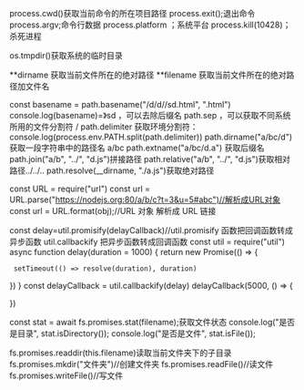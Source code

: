 process.cwd()获取当前命令的所在项目路径
process.exit();退出命令
process.argv;命令行数据
process.platform ；系统平台
process.kill(10428)；杀死进程

os.tmpdir()获取系统的临时目录

**dirname 获取当前文件所在的绝对路径
**filename 获取当前文件所在的绝对路径加文件名

const basename = path.basename("/d/d//sd.html", ".html")
console.log(basename)=》sd ，可以去除后缀名
path.sep ，可以获取不同系统所用的文件分割符 /
path.delimiter 获取环境分割符：
console.log(process.env.PATH.split(path.delimiter))
path.dirname("a/bc/d")获取一段字符串中的路径名 a/bc
path.extname("a/bc/d.a") 获取后缀名
path.join("a/b", "../", "d.js")拼接路径
path.relative("a/b", "../", "d.js")获取相对路径../../..
path.resolve(\_\_dirname, "./a.js")获取绝对路径

const URL = require("url")
const url = URL.parse("https://nodejs.org:80/a/b/c?t=3&u=5#abc")//解析成URL对象
const url = URL.format(obj);//URL 对象 解析成 URL 链接

const delay=util.promisify(delayCallback)//util.promisify 函数把回调函数转成异步函数
util.callbackify 把异步函数转成回调函数
const util = require("util")
async function delay(duration = 1000) {
return new Promise(() => {

     setTimeout(() => resolve(duration), duration)

})
}
const delayCallback = util.callbackify(delay)
delayCallback(5000, () => {

})

const stat = await fs.promises.stat(filename);获取文件状态
console.log("是否是目录", stat.isDirectory());
console.log("是否是文件", stat.isFile());

fs.promises.readdir(this.filename)读取当前文件夹下的子目录
fs.promises.mkdir("文件夹")//创建文件夹
fs.promises.readFile()//读文件
fs.promises.writeFile()//写文件
